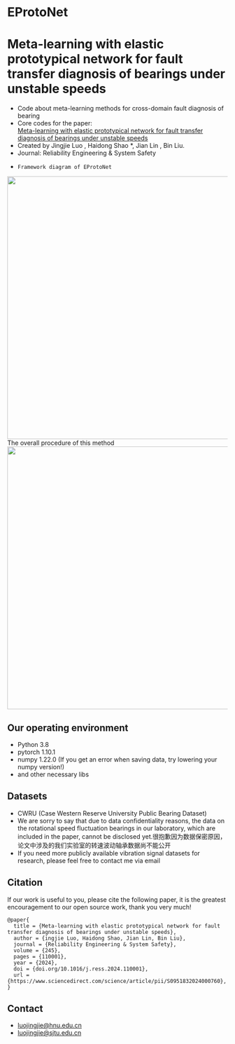 # EProtoNet
# Meta-learning with elastic prototypical network for fault transfer diagnosis of bearings under unstable speeds
* Code about meta-learning methods for cross-domain fault diagnosis of bearing
* Core codes for the paper:
<br> [Meta-learning with elastic prototypical network for fault transfer diagnosis of bearings under unstable speeds](https://www.sciencedirect.com/science/article/pii/S0951832024000760?via%3Dihub)
* Created by Jingjie Luo , Haidong Shao *, Jian Lin , Bin Liu.
* Journal: Reliability Engineering & System Safety
*
      Framework diagram of EProtoNet
<div align="center">
<img src="https://github.com/Luojunqing666/Elastic-prototypical-network-for-fault-transfer-diagnosis/blob/main/Framework%20diagram%20of%20EProtoNet.png" width="600" />
</div>
      The overall procedure of this method
<div align="center">
<img src="https://github.com/Luojunqing666/Elastic-prototypical-network-for-fault-transfer-diagnosis/blob/main/The%20overall%20procedure%20of%20this%20method.png" width="600" />
</div>

## Our operating environment
* Python 3.8
* pytorch  1.10.1
* numpy  1.22.0 (If you get an error when saving data, try lowering your numpy version!)
* and other necessary libs

## Datasets
* CWRU (Case Western Reserve University Public Bearing Dataset)
* We are sorry to say that due to data confidentiality reasons, the data on the rotational speed fluctuation bearings in our laboratory, which are included in the paper, cannot be disclosed yet.很抱歉因为数据保密原因，论文中涉及的我们实验室的转速波动轴承数据尚不能公开
* If you need more publicly available vibration signal datasets for research, please feel free to contact me via email

## Citation
If our work is useful to you, please cite the following paper, it is the greatest encouragement to our open source work, thank you very much!
```
@paper{
  title = {Meta-learning with elastic prototypical network for fault transfer diagnosis of bearings under unstable speeds},
  author = {ingjie Luo, Haidong Shao, Jian Lin, Bin Liu},
  journal = {Reliability Engineering & System Safety},
  volume = {245},
  pages = {110001},
  year = {2024},
  doi = {doi.org/10.1016/j.ress.2024.110001},
  url = {https://www.sciencedirect.com/science/article/pii/S0951832024000760},
}
```

## Contact
- luojingjie@hnu.edu.cn
- luojingjie@sjtu.edu.cn
